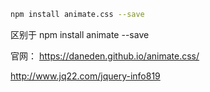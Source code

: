 
``` bash
npm install animate.css --save
```

区别于
npm install animate --save

官网：
https://daneden.github.io/animate.css/

http://www.jq22.com/jquery-info819
